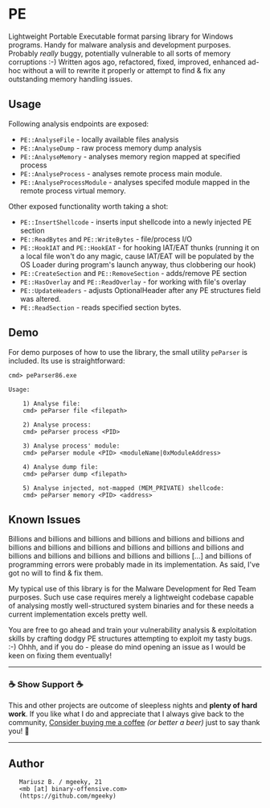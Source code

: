# PE

Lightweight Portable Executable format parsing library for Windows programs. Handy for malware analysis and development purposes.
Probably _really_ buggy, potentially vulnerable to all sorts of memory corruptions :-) 
Written agos ago, refactored, fixed, improved, enhanced ad-hoc without a will to rewrite it properly or attempt to find & fix any outstanding memory handling issues.


## Usage

Following analysis endpoints are exposed:

* `PE::AnalyseFile` - locally available files analysis
* `PE::AnalyseDump` - raw process memory dump analysis
* `PE::AnalyseMemory` - analyses memory region mapped at specified process
* `PE::AnalyseProcess` - analyses remote process main module.
* `PE::AnalyseProcessModule` - analyses specifed module mapped in the remote process virtual memory.

Other exposed functionality worth taking a shot:

* `PE::InsertShellcode` - inserts input shellcode into a newly injected PE section
* `PE::ReadBytes` and `PE::WriteBytes` - file/process I/O
* `PE::HookIAT` and `PE::HookEAT` - for hooking IAT/EAT thunks (running it on a local file won't do any magic, cause IAT/EAT will be populated by the OS Loader during program's launch anyway, thus clobbering our hook)
* `PE::CreateSection` and `PE::RemoveSection` - adds/remove PE section
* `PE::HasOverlay` and `PE::ReadOverlay` - for working with file's overlay
* `PE::UpdateHeaders` - adjusts OptionalHeader after any PE structures field was altered.
* `PE::ReadSection` - reads specified section bytes.


## Demo

For demo purposes of how to use the library, the small utility `peParser` is included.
Its use is straightforward:

```
cmd> peParser86.exe

Usage:

    1) Analyse file:
    cmd> peParser file <filepath>

    2) Analyse process:
    cmd> peParser process <PID>

    3) Analyse process' module:
    cmd> peParser module <PID> <moduleName|0xModuleAddress>

    4) Analyse dump file:
    cmd> peParser dump <filepath>

    5) Analyse injected, not-mapped (MEM_PRIVATE) shellcode:
    cmd> peParser memory <PID> <address>
```

## Known Issues

Billions and billions and billions and billions and billions and billions and billions and billions and billions and billions and billions and billions and billions and billions and billions and billions and billions [...] and billions of programming errors were probably made in its implementation. As said, I've got no will to find & fix them. 

My typical use of this library is for the Malware Development for Red Team purposes. Such use case requires merely a lightweight codebase capable of analysing mostly well-structured system binaries and for these needs a current implementation excels pretty well.

You are free to go ahead and train your vulnerability analysis & exploitation skills by crafting dodgy PE structures attempting to exploit my tasty bugs. :-) Ohhh, and if you do - please do mind opening an issue as I would be keen on fixing them eventually!



---

### ☕ Show Support ☕

This and other projects are outcome of sleepless nights and **plenty of hard work**. If you like what I do and appreciate that I always give back to the community,
[Consider buying me a coffee](https://github.com/sponsors/mgeeky) _(or better a beer)_ just to say thank you! 💪 

---

## Author

```   
   Mariusz B. / mgeeky, 21
   <mb [at] binary-offensive.com>
   (https://github.com/mgeeky)
```

